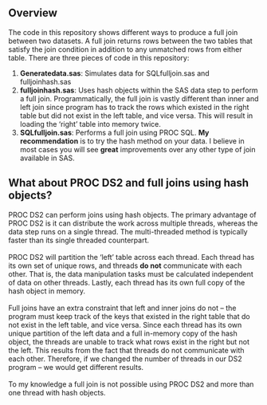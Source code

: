 ## Overview
The code in this repository shows different ways to produce a full join between two datasets.  A full join returns rows between the two tables that satisfy the join condition in addition to any unmatched rows from either table.  There are three pieces of code in this repository:</br>  
1) <b>Generatedata.sas</b>: Simulates data  for SQLfulljoin.sas and fulljoinhash.sas  </br>
2) <b>fulljoinhash.sas</b>: Uses hash objects within the SAS data step to perform a full join.  Programmatically, the full join is vastly different than inner and left join since program has to track the rows which existed in the right table but did not exist in the left table, and vice versa. This will result in loading the ‘right’ table into memory twice.</br>
3) <b>SQLfulljoin.sas</b>:  Performs a full join using PROC SQL.
<b>My recommendation</b> is to try the hash method on your data.  I believe in most cases you will see <b>great</b> improvements over any other type of join available in SAS.  
## What about PROC DS2 and full joins using hash objects?
PROC DS2 can perform joins using hash objects.  The primary advantage of PROC DS2 is it can distribute the work across multiple threads, whereas the data step runs on a single thread.  The multi-threaded method is typically faster than its single threaded counterpart.</br>  
PROC DS2 will partition the ‘left’ table across each thread. Each thread has its own set of unique rows, and threads <b>do not</b> communicate with each other.  That is, the data manipulation tasks must be calculated independent of data on other threads.  Lastly, each thread has its own full copy of the hash object in memory.</br>  
Full joins have an extra constraint that left and inner joins do not – the program must keep track of the keys that existed in the right table that do not exist in the left table, and vice versa.  Since each thread has its own unique partition of the left data and a full in-memory copy of the hash object, the threads are unable to track what rows exist in the right but not the left.  This results from the fact that threads do not communicate with each other.  Therefore, if we changed the number of threads in our DS2 program – we would get different results.</br>  
To my knowledge a full join is not possible using PROC DS2 and more than one thread with hash objects.
